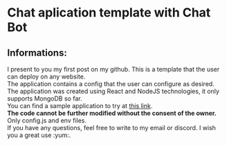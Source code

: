 <h1>Chat aplication template with Chat Bot</h1>

<h2>Informations:</h2>
I present to you my first post on my github. This is a template that the user can deploy on any website.<br>
The application contains a config that the user can configure as desired. The application was created using React and NodeJS technologies, it only supports MongoDB so far.<br>
You can find a sample application to try at <a href="#chat-aplication-tempalte-with-chat-bot">this link</a>.<br>
<strong>The code cannot be further modified without the consent of the owner.</strong> Only config.js and env files.<br>
If you have any questions, feel free to write to my email or discord. I wish you a great use :yum:.<br>